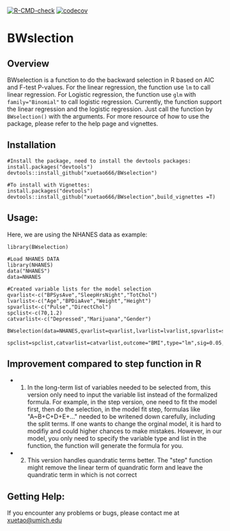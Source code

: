   <!-- badges: start -->
  [![R-CMD-check](https://github.com/xuetao666/BWselection/workflows/R-CMD-check/badge.svg)](https://github.com/xuetao666/BWselection/actions)
  [![codecov](https://codecov.io/gh/xuetao666/BWselection/branch/main/graph/badge.svg?token=1N2Y9KS6RX)](https://codecov.io/gh/xuetao666/BWselection)
  <!-- badges: end -->

# BWslection
## Overview
BWselection is a function to do the backward selection in R based on AIC and F-test P-values. For the linear regression, the function use `lm` to call linear regression. For Logistic regression, the function use `glm` with `family="Binomial"` to call logistic regression. Currently, the function support the linear regression and the logistic regression. Just call the function by `BWselection()` with the arguments. For more resource of how to use the package, please refer to the help page and vignettes.

## Installation

```{r }
#Install the package, need to install the devtools packages:
install.packages("devtools")
devtools::install_github("xuetao666/BWselection")

#To install with Vignettes:
install.packages("devtools")
devtools::install_github("xuetao666/BWselection",build_vignettes =T)

```
## Usage:

Here, we are using the NHANES data as example:

```{r }
library(BWselection)

#Load NHANES DATA
library(NHANES)
data("NHANES")
data=NHANES

#Created variable lists for the model selection
qvarlist<-c("BPSysAve","SleepHrsNight","TotChol")
lvarlist<-c("Age","BPDiaAve","Weight","Height")
spvarlist<-c("Pulse","DirectChol")
spclist<-c(70,1.2)
catvarlist<-c("Depressed","Marijuana","Gender")

BWselection(data=NHANES,qvarlist=qvarlist,lvarlist=lvarlist,spvarlist=spvarlist,
                     spclist=spclist,catvarlist=catvarlist,outcome="BMI",type="lm",sig=0.05,complete_case=TRUE)

```
## Improvement compared to step function in R

* 1. In the long-term list of variables needed to be selected from, this version only need to input the variable list instead of the formalized formula. For example, in the step version, one need to fit the model first, then do the selection, in the model fit step, formulas like "A~B+C+D+E+..." needed to be writened down carefully, including the split terms. If one wants to change the orginal model, it is hard to modifiy and could higher chances to make mistakes. However, in our model, you only need to specify the variable type and list in the function, the function will generate the formula for you.
* 2. This version handles quandratic terms better. The "step" function might remove the linear term of quandratic form and leave the quandratic term in which is not correct

## Getting Help:
If you encounter any problems or bugs, please contact me at xuetao@umich.edu

